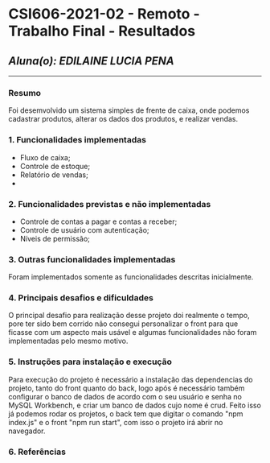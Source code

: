 # **CSI606-2021-02 - Remoto - Trabalho Final - Resultados**

## *Aluna(o): EDILAINE LUCIA PENA*

--------------

<!-- Este documento tem como objetivo apresentar o projeto desenvolvido, considerando o que foi definido na proposta e o produto final. -->

### Resumo

  Foi desemvolvido um sistema simples de frente de caixa, onde podemos cadastrar produtos, alterar os dados dos produtos, e realizar vendas.

### 1. Funcionalidades implementadas
<!-- Descrever as funcionalidades que eram previstas e foram implementas. -->
- Fluxo de caixa;
- Controle de estoque;
- Relatório de vendas;
- 
### 2. Funcionalidades previstas e não implementadas
<!-- Descrever as funcionalidades que eram previstas e não foram implementas, apresentando uma breve justificativa do porquê elas não foram incluídas -->
- Controle de contas a pagar e contas a receber;
- Controle de usuário com autenticação;
- Níveis de permissão;

### 3. Outras funcionalidades implementadas
<!-- Descrever as funcionalidades implementas além daquelas que foram previstas, caso se aplique.  -->
Foram implementados somente as funcionalidades descritas inicialmente.

### 4. Principais desafios e dificuldades
<!-- Descrever os principais desafios encontrados no desenvolvimento do trabalho, quais foram as dificuldades e como elas foram superadas e resolvidas. -->
O principal desafio para realização desse projeto doi realmente o tempo, pore ter sido bem corrido não consegui personalizar o front para que ficasse com um aspecto mais usável e algumas funcionalidades não foram implementadas pelo mesmo motivo.

### 5. Instruções para instalação e execução
<!-- Descrever o que deve ser feito para instalar (ou baixar) a aplicação, o que precisa ser configurando (parâmetros, banco de dados e afins) e como executá-la. -->
Para execução do projeto é necessário a instalação das dependencias do projeto, tanto do front quanto do back, logo após é necessário também configurar o banco de dados de acordo com o seu usuário e senha no MySQL Workbench, e criar um banco de dados cujo nome é crud. Feito isso já podemos rodar os projetos, o back tem que digitar o comando "npm index.js" e o front "npm run start", com isso o projeto irá abrir no navegador.
### 6. Referências
<!-- Referências podem ser incluídas, caso necessário. Utilize o padrão ABNT. -->
